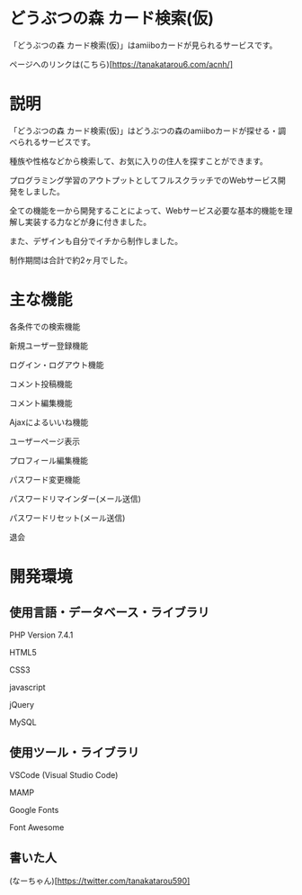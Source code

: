 # どうぶつの森 カード検索(仮)

「どうぶつの森 カード検索(仮)」はamiiboカードが見られるサービスです。

ページへのリンクは(こちら)[https://tanakatarou6.com/acnh/]


# 説明

「どうぶつの森 カード検索(仮)」はどうぶつの森のamiiboカードが探せる・調べられるサービスです。

種族や性格などから検索して、お気に入りの住人を探すことができます。

プログラミング学習のアウトプットとしてフルスクラッチでのWebサービス開発をしました。

全ての機能を一から開発することによって、Webサービス必要な基本的機能を理解し実装する力などが身に付きました。

また、デザインも自分でイチから制作しました。

制作期間は合計で約2ヶ月でした。


# 主な機能

各条件での検索機能

新規ユーザー登録機能

ログイン・ログアウト機能

コメント投稿機能

コメント編集機能

Ajaxによるいいね機能

ユーザーページ表示

プロフィール編集機能

パスワード変更機能

パスワードリマインダー(メール送信)

パスワードリセット(メール送信)

退会


# 開発環境
## 使用言語・データベース・ライブラリ

PHP Version 7.4.1

HTML5

CSS3

javascript

jQuery

MySQL


## 使用ツール・ライブラリ

VSCode (Visual Studio Code)

MAMP

Google Fonts

Font Awesome

## 書いた人

(なーちゃん)[https://twitter.com/tanakatarou590]
